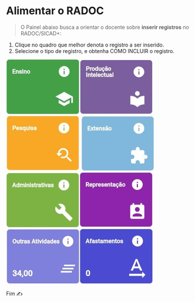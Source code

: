 # Alimentar o RADOC

> O Painel abaixo busca a orientar o docente sobre **inserir registros** no RADOC/SICAD+:
1. Clique no quadro que melhor denota o registro a ser inserido.
1. Selecione o tipo de registro, e obtenha COMO INCLUIR o registro.

[![](../media/painel-ensino.jpg)](./painel-radoc-ensino.md##radoc-ensino/)[![](../media/painel-producao-intelectual.jpg)](./painel-radoc-producao.md/##radoc-rodução-intelectual)[![](../media/painel-pesquisa.jpg)](./painel-radoc-pesquisa.md/)
[![](../media/painel-extensao.jpg)](./painel-radoc-extensao.md/)[![](../media/painel-administracao.jpg)](./painel-radoc-administracao.md/)[![](../media/painel-representacao.jpg)](./painel-radoc-representacao.md/)
[![](../media/painel-outras-atividades.jpg)](./painel-radoc-outras.md/)[![](../media/painel-afastamento.jpg)](./painel-radoc-afastamento.md/)

Fim &#9997;
